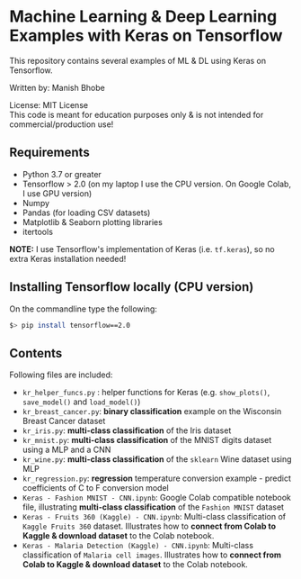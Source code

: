 # Machine Learning & Deep Learning Examples with Keras on Tensorflow
This repository contains several examples of ML & DL using Keras on Tensorflow. 

Written by: Manish Bhobe

License: MIT License<br/>
This code is meant for education purposes only & is not intended for commercial/production use!

## Requirements
* Python 3.7 or greater
* Tensorflow > 2.0  (on my laptop I use the CPU version. On Google Colab, I use GPU version)
* Numpy
* Pandas (for loading CSV datasets)
* Matplotlib & Seaborn plotting libraries
* itertools

**NOTE:** I use Tensorflow's implementation of Keras (i.e. `tf.keras`), so no extra Keras installation needed!

## Installing Tensorflow locally (CPU version)
On the commandline type the following:
```bash
$> pip install tensorflow==2.0
```

## Contents
Following files are included:
* `kr_helper_funcs.py` : helper functions for Keras (e.g. `show_plots()`, `save_model()` and `load_model()`)
* `kr_breast_cancer.py`: **binary classification** example on the Wisconsin Breast Cancer dataset
* `kr_iris.py`: **multi-class classification** of the Iris dataset
* `kr_mnist.py`: **multi-class classification** of the MNIST digits dataset using a MLP and a CNN
* `kr_wine.py`: **multi-class classification** of the `sklearn` Wine dataset using MLP
* `kr_regression.py`: **regression** temperature conversion example - predict coefficients of C to F conversion model
* `Keras - Fashion MNIST - CNN.ipynb`: Google Colab compatible notebook file, illustrating **multi-class classification** of the `Fashion MNIST` dataset
* `Keras - Fruits 360 (Kaggle) - CNN.ipynb`: Multi-class classification of `Kaggle Fruits 360` dataset. Illustrates how to **connect from Colab to Kaggle & download dataset** to the Colab notebook.
* `Keras - Malaria Detection (Kaggle) - CNN.ipynb`: Multi-class classification of `Malaria cell images`. Illustrates how to **connect from Colab to Kaggle & download dataset** to the Colab notebook.



